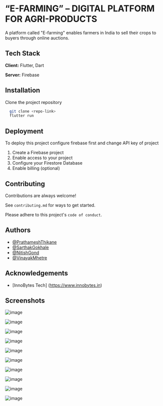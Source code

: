 
# “E-FARMING” – DIGITAL PLATFORM FOR AGRI-PRODUCTS

A platform called "E-farming" enables farmers in India to sell their crops to buyers through online auctions.

## Tech Stack

**Client:** Flutter, Dart

**Server:** Firebase


## Installation

Clone the project repository

```bash
  git clone <repo-link>
  flutter run 
```
    
## Deployment

To deploy this project configure firebase first and change API key of project

1. Create a Firebase project
2. Enable access to your project
3. Configure your Firestore Database
4. Enable billing (optional)


## Contributing

Contributions are always welcome!

See `contributing.md` for ways to get started.

Please adhere to this project's `code of conduct`.


## Authors
- [@PrathameshThikane](https://github.com/Prathamesh-ui)
- [@SarthakGokhale](https://github.com/Sarthakgokhale15)
- [@NitishGond](https://github.com/Nitish-15)
- [@VinayakMhetre](https://github.com/Vinayak-Mhetre)




## Acknowledgements

 - [InnoBytes Tech] (https://www.innobytes.in)



## Screenshots

![image](https://user-images.githubusercontent.com/64783930/209764524-6b2f43d4-0908-49e0-94cc-ef08c4a109ae.jpeg) 

![image](https://user-images.githubusercontent.com/64783930/209764587-b87c21d1-9027-4de0-9628-880f07316e9b.jpeg)

![image](https://user-images.githubusercontent.com/64783930/209764604-f24a420a-5e8e-4190-af92-416c73fd96d5.jpeg)

![image](https://user-images.githubusercontent.com/64783930/209764613-a291d0f2-77cc-4bc9-996c-6d6cfde5eafa.jpeg)

![image](https://user-images.githubusercontent.com/64783930/209764616-0da93627-0622-434f-a542-ca405683c67f.jpeg)

![image](https://user-images.githubusercontent.com/64783930/209764621-794dc435-51fb-4fff-8d5d-016acb661d2e.jpeg)

![image](https://user-images.githubusercontent.com/64783930/209764641-fe5011ee-8427-4308-b3bf-692c1299989a.jpeg)

![image](https://user-images.githubusercontent.com/64783930/209764650-f3d746ab-659b-40af-9c80-73d4d2f65ffc.jpeg)

![image](https://user-images.githubusercontent.com/64783930/209764711-fb18880d-58d8-4b51-a7d2-879f89787fa2.jpeg)

![image](https://user-images.githubusercontent.com/64783930/209764724-58844e2e-f232-4e13-814e-72fd55110f72.jpeg)

